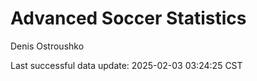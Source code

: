 # Advanced Soccer Statistics
Denis Ostroushko

<!-- gfm -->

Last successful data update: 2025-02-03 03:24:25 CST
